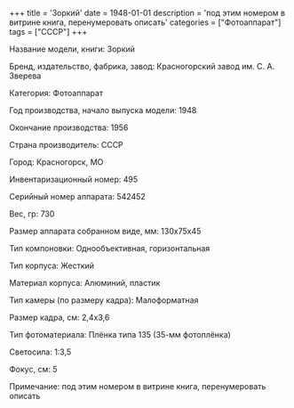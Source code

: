 +++
title = 'Зоркий'
date = 1948-01-01
description = 'под этим номером в витрине книга, перенумеровать описать'
categories = ["Фотоаппарат"]
tags = ["СССР"]
+++

Название модели, книги: Зоркий

Бренд, издательство, фабрика, завод: Красногорский завод им. С. А. Зверева

Категория: Фотоаппарат

Год производства, начало выпуска модели: 1948

Окончание производства: 1956

Страна производитель: СССР

Город: Красногорск, МО

Инвентаризационный номер: 495

Серийный номер аппарата: 542452

Вес, гр: 730

Размер аппарата  собранном виде, мм: 130х75х45

Тип компоновки: Однообъективная, горизонтальная

Тип корпуса: Жесткий

Материал корпуса: Алюминий, пластик

Тип камеры (по размеру кадра): Малоформатная

Размер кадра, см: 2,4x3,6

Тип фотоматериала: Плёнка типа 135 (35-мм фотоплёнка)

Светосила: 1:3,5

Фокус, см: 5

Примечание: под этим номером в витрине книга, перенумеровать описать


